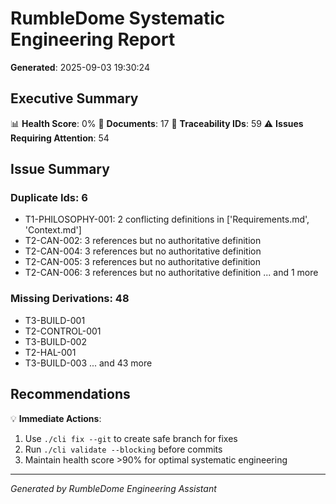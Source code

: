 # RumbleDome Systematic Engineering Report

**Generated**: 2025-09-03 19:30:24

## Executive Summary

📊 **Health Score**: 0%
📄 **Documents**: 17
🔗 **Traceability IDs**: 59
⚠️ **Issues Requiring Attention**: 54

## Issue Summary

### Duplicate Ids: 6
- T1-PHILOSOPHY-001: 2 conflicting definitions in ['Requirements.md', 'Context.md']
- T2-CAN-002: 3 references but no authoritative definition
- T2-CAN-004: 3 references but no authoritative definition
- T2-CAN-005: 3 references but no authoritative definition
- T2-CAN-006: 3 references but no authoritative definition
... and 1 more

### Missing Derivations: 48
- T3-BUILD-001
- T2-CONTROL-001
- T3-BUILD-002
- T2-HAL-001
- T3-BUILD-003
... and 43 more

## Recommendations

💡 **Immediate Actions**:
1. Use `./cli fix --git` to create safe branch for fixes
2. Run `./cli validate --blocking` before commits
3. Maintain health score >90% for optimal systematic engineering

---
*Generated by RumbleDome Engineering Assistant*
